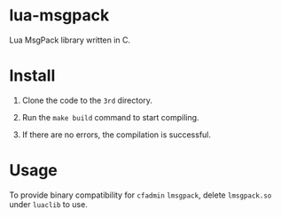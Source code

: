 # lua-msgpack

  Lua MsgPack library written in C.

# Install

  1. Clone the code to the `3rd` directory.

  2. Run the `make build` command to start compiling.

  3. If there are no errors, the compilation is successful.

# Usage

  To provide binary compatibility for `cfadmin` `lmsgpack`, delete `lmsgpack.so` under `luaclib` to use.



